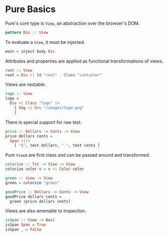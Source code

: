 # Pure Basics

Pure's core type is `View`, an abstraction over the browser's DOM.

```haskell
pattern Div :: View
```

To evaluate a `View`, it must be injected.

```haskell
main = inject body Div
```

Attributes and properties are applied as functional transformations of views.

```haskell
root :: View
root = Div <| Id "root" . Class "container"
```

Views are nestable.

```haskell
logo :: View
logo = 
  Div <| Class "logo" |> 
    [ Img <| Src "/images/logo.png" 
    ]
```

There is special support for raw text.

```haskell
price :: Dollars -> Cents -> View
price dollars cents = 
  Span <||>
    [ "$", text dollars, ".", text cents ]
```

Pure `View`s are first class and can be passed around and transformed.

```haskell
colorize :: Txt -> View -> View
colorize color v = v <| Color color

green :: View -> View
green = colorize "green" 

goodPrice :: Dollars -> Cents -> View
goodPrice dollars cents = 
  green (price dollars cents)
```

Views are also amenable to inspection.

```haskell
isSpan :: View -> Bool
isSpan Span = True
isSpan _ = False
```
